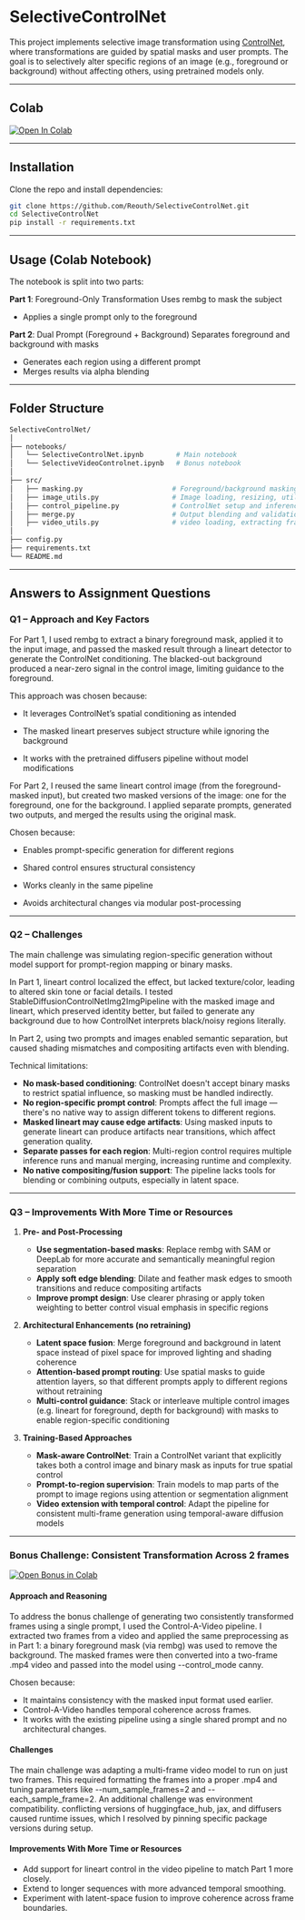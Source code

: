 # SelectiveControlNet


This project implements selective image transformation using [ControlNet](https://github.com/lllyasviel/ControlNet), where transformations are guided by spatial masks and user prompts. The goal is to selectively alter specific regions of an image (e.g., foreground or background) without affecting others, using pretrained models only.

---

## Colab

[![Open In Colab](https://colab.research.google.com/assets/colab-badge.svg)](https://colab.research.google.com/drive/1GIp7hUOhyuvrrk1tLNIqXPb7KFIDK9Fu?usp=sharing)

---

## Installation

Clone the repo and install dependencies:

```bash
git clone https://github.com/Reouth/SelectiveControlNet.git
cd SelectiveControlNet
pip install -r requirements.txt
```
---
## Usage (Colab Notebook)

The notebook is split into two parts:

**Part 1**: Foreground-Only Transformation
Uses rembg to mask the subject

* Applies a single prompt only to the foreground

**Part 2**: Dual Prompt (Foreground + Background)
Separates foreground and background with masks

* Generates each region using a different prompt
* Merges results via alpha blending

---
## Folder Structure

``` bash
SelectiveControlNet/
│
├── notebooks/
│   └── SelectiveControlNet.ipynb        # Main notebook
│   └── SelectiveVideoControlnet.ipynb   # Bonus notebook
│
├── src/
│   ├── masking.py                      # Foreground/background masking and normalization
│   ├── image_utils.py                  # Image loading, resizing, utilities
│   ├── control_pipeline.py             # ControlNet setup and inference functions
│   ├── merge.py                        # Output blending and validation
│   ├── video_utils.py                  # video loading, extracting frames, utilities
│
├── config.py                           
├── requirements.txt
└── README.md

```
---

## Answers to Assignment Questions

### Q1 – Approach and Key Factors
For Part 1, I used rembg to extract a binary foreground mask, applied it to the input image, and passed the masked result through a lineart detector to generate the ControlNet conditioning. The blacked-out background produced a near-zero signal in the control image, limiting guidance to the foreground.

This approach was chosen because:

* It leverages ControlNet’s spatial conditioning as intended

* The masked lineart preserves subject structure while ignoring the background

* It works with the pretrained diffusers pipeline without model modifications

For Part 2, I reused the same lineart control image (from the foreground-masked input), but created two masked versions of the image: one for the foreground, one for the background. I applied separate prompts, generated two outputs, and merged the results using the original mask.

Chosen because:

* Enables prompt-specific generation for different regions

* Shared control ensures structural consistency

* Works cleanly in the same pipeline
* Avoids architectural changes via modular post-processing

---
### Q2 – Challenges
The main challenge was simulating region-specific generation without model support for prompt-region mapping or binary masks.

In Part 1, lineart control localized the effect, but lacked texture/color, leading to altered skin tone or facial details. I tested StableDiffusionControlNetImg2ImgPipeline with the masked image and lineart, which preserved identity better, but failed to generate any background due to how ControlNet interprets black/noisy regions literally.

In Part 2, using two prompts and images enabled semantic separation, but caused shading mismatches and compositing artifacts even with blending.

Technical limitations:

* **No mask-based conditioning**: ControlNet doesn't accept binary masks to restrict spatial influence, so masking must be handled indirectly. 
* **No region-specific prompt control**: Prompts affect the full image — there's no native way to assign different tokens to different regions. 
* **Masked lineart may cause edge artifacts**: Using masked inputs to generate lineart can produce artifacts near transitions, which affect generation quality. 
* **Separate passes for each region**: Multi-region control requires multiple inference runs and manual merging, increasing runtime and complexity. 
* **No native compositing/fusion support**: The pipeline lacks tools for blending or combining outputs, especially in latent space.
---
### Q3 – Improvements With More Time or Resources
1. **Pre- and Post-Processing**
   * **Use segmentation-based masks**: Replace rembg with SAM or DeepLab for more accurate and semantically meaningful region separation
   * **Apply soft edge blending**: Dilate and feather mask edges to smooth transitions and reduce compositing artifacts 
   * **Improve prompt design**: Use clearer phrasing or apply token weighting to better control visual emphasis in specific regions

2. **Architectural Enhancements (no retraining)**
   * **Latent space fusion**: Merge foreground and background in latent space instead of pixel space for improved lighting and shading coherence
   * **Attention-based prompt routing**: Use spatial masks to guide attention layers, so that different prompts apply to different regions without retraining 
   * **Multi-control guidance**: Stack or interleave multiple control images (e.g. lineart for foreground, depth for background) with masks to enable region-specific conditioning
3. **Training-Based Approaches** 
   * **Mask-aware ControlNet**: Train a ControlNet variant that explicitly takes both a control image and binary mask as inputs for true spatial control 
   * **Prompt-to-region supervision**: Train models to map parts of the prompt to image regions using attention or segmentation alignment 
   * **Video extension with temporal control**: Adapt the pipeline for consistent multi-frame generation using temporal-aware diffusion models

---
### Bonus Challenge: Consistent Transformation Across 2 frames
[![Open Bonus in Colab](https://colab.research.google.com/assets/colab-badge.svg)](https://colab.research.google.com/drive/15HhGX-Q7EyLXTH2cayveuLBjywvi2ChV?usp=sharing)

#### Approach and Reasoning

To address the bonus challenge of generating two consistently transformed frames using a single prompt, I used the Control-A-Video pipeline.
I extracted two frames from a video and applied the same preprocessing as in Part 1: a binary foreground mask (via rembg) was used to remove the background.
The masked frames were then converted into a two-frame .mp4 video and passed into the model using --control_mode canny.

Chosen because:
* It maintains consistency with the masked input format used earlier.
* Control-A-Video handles temporal coherence across frames. 
* It works with the existing pipeline using a single shared prompt and no architectural changes.

#### Challenges

The main challenge was adapting a multi-frame video model to run on just two frames. This required formatting the frames into a proper .mp4 and tuning parameters like --num_sample_frames=2 and --each_sample_frame=2.
An additional challenge was environment compatibility. conflicting versions of huggingface_hub, jax, and diffusers caused runtime issues, which I resolved by pinning specific package versions during setup.

####  Improvements With More Time or Resources

* Add support for lineart control in the video pipeline to match Part 1 more closely.
* Extend to longer sequences with more advanced temporal smoothing.
* Experiment with latent-space fusion to improve coherence across frame boundaries.